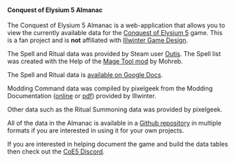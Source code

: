 #### Conquest of Elysium 5 Almanac

The Conquest of Elysium 5 Almanac is a web-application that allows you to view
the currently available data for the [Conquest of Elysium 5][coe5] game. This is a fan project and is **not** 
affiliated with [Illwinter Game Design][illwinter]. 

The Spell and Ritual data was provided by Steam user [Outis](https://steamcommunity.com/profiles/76561198027028807). The 
Spell list was created with the Help of the [Mage Tool mod](https://steamcommunity.com/sharedfiles/filedetails/?id=2584723182) by Mohreb.

The Spell and Ritual data is [available on Google Docs](https://docs.google.com/spreadsheets/d/1nboFWYKpFNFtAu4nN_ZnQ0yNW-Mz3pYegDx9fVUr7Q4/edit#gid=0).

Modding Command data was compiled by pixelgeek from the Modding Documentation 
([online](http://www.illwinter.com/coe5/coe5modding.html) or [pdf](http://www.illwinter.com/coe5/coe5modding.pdf)) provided by Illwinter.

Other data such as the Ritual Summoning data was provided by pixelgeek.

All of the data in the Almanac is available in a [Github repository][coedata] in multiple formats if you are interested in using it for your own projects.

If you are interested in helping document the game and build the data tables then check out the [CoE5 Discord](https://discord.gg/Fd85tnttM4).

[illwinter]:http://www.illwinter.com
[coe5]:http://www.illwinter.com/coe5/index.html
[coedata]:https://github.com/lolbat/Conquest-of-Elysium-5-data